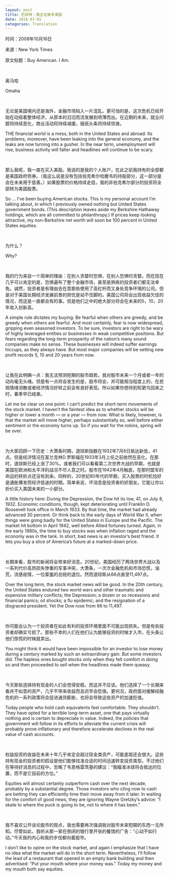 ```yaml
---
layout: post
title: 巴菲特：我正在做多美股
date: 2018-07-01
categories: Translation
---
```


<p class="small">时间：2008年10月16日</p>
<p class="small">来源：New York Times</p>
<p class="small">原文标题：Buy American. I Am.</p>

<br>

奥马哈

Omaha

<br>

无论是美国境内还是海外，金融市场陷入一片混乱。更可怕的是，这次危机已经开始在动摇着整体经济，从原本的汨汨而流发展到喷薄而出。在近期的未来，就业问题将持续恶化，商业活动将持续减缓，报纸头条将持续惊骇。

THE financial world is a mess, both in the United States and abroad. Its problems, moreover, have been leaking into the general economy, and the leaks are now turning into a gusher. In the near term, unemployment will rise, business activity will falter and headlines will continue to be scary.

<br>

那么我呢，我一直在买入美股。我说的是我的个人账户，在此之前我持有的全部都是美国政府债券。（我这么说是没有包括伯克希尔哈撒韦的持股部分，这一部分是会在未来用于慈善。）如果股票的价格持续走低，我的非伯克希尔部分的投资将全部转为美国股票。

So ... I’ve been buying American stocks. This is my personal account I’m talking about, in which I previously owned nothing but United States government bonds. (This description leaves aside my Berkshire Hathaway holdings, which are all committed to philanthropy.) If prices keep looking attractive, my non-Berkshire net worth will soon be 100 percent in United States equities.

<br>

为什么？

Why?

<br>

我的行为来自一个简单的理由：在别人贪婪时恐惧，在别人恐惧时贪婪。而在现在几乎可以肯定的是，恐惧遍布了整个金融市场，甚至是熟练的投资者们都无法幸免。诚然，投资者是有理由去在意那些使用了高杠杆而又身处竞争环境的公司。但是对于美国长期经济发展前景的担忧是站不住脚的。美国公司将会出现收益欠佳的情况，而这是一直都会有的事。但是他们之中的绝大部分将会在未来的5，10，20年收入创新高。

A simple rule dictates my buying: Be fearful when others are greedy, and be greedy when others are fearful. And most certainly, fear is now widespread, gripping even seasoned investors. To be sure, investors are right to be wary of highly leveraged entities or businesses in weak competitive positions. But fears regarding the long-term prosperity of the nation’s many sound companies make no sense. These businesses will indeed suffer earnings hiccups, as they always have. But most major companies will be setting new profit records 5, 10 and 20 years from now.

<br>

让我在此明确一点：我无法预测短期的股市趋势。我对股市未来一个月或者一年的动向毫无头绪。但是有一点将会发生的是，股市将会，并可能相当程度上的，在悲观情绪消散或者经济情况好转之前会有良好表现。所以如果你想待到知更鸟回来之时，春季早已结束。

Let me be clear on one point: I can’t predict the short-term movements of the stock market. I haven’t the faintest idea as to whether stocks will be higher or lower a month — or a year — from now. What is likely, however, is that the market will move higher, perhaps substantially so, well before either sentiment or the economy turns up. So if you wait for the robins, spring will be over.

<br>

为大家回顾一下历史：大萧条时期，道琼斯指数在1932年7月8日抵达新低，41点。但是经济情况在富兰克林D.罗斯福在1933年3月上任之前依然在恶化。在那时，道琼斯已经上涨了30%。或者我们可以看看第二次世界大战的早期，也就是美国在欧洲和太平洋的战况不尽人意之时。股市在1942年4月触底，在那时盟军的命运的转折点还没有到来。同样的，20世纪80年代的早期，买入股票的时机恰好是通胀爆发而经济低迷的时期。简单来说，坏消息是投资者的好朋友。它能让你以折价买入美国未来的一小部分。

A little history here: During the Depression, the Dow hit its low, 41, on July 8, 1932. Economic conditions, though, kept deteriorating until Franklin D. Roosevelt took office in March 1933. By that time, the market had already advanced 30 percent. Or think back to the early days of World War II, when things were going badly for the United States in Europe and the Pacific. The market hit bottom in April 1942, well before Allied fortunes turned. Again, in the early 1980s, the time to buy stocks was when inflation raged and the economy was in the tank. In short, bad news is an investor’s best friend. It lets you buy a slice of America’s future at a marked-down price.

<br>

长期来看，股市的新闻将会带来好消息。20世纪，美国经历了两场世界大战以及一系列代价高昂损失惨重的军事冲突，大萧条，一次次金融危机和市场恐慌，油荒，流感疫情，一位蒙羞的总统的退位。然而道琼斯从66点直至11,497点。

Over the long term, the stock market news will be good. In the 20th century, the United States endured two world wars and other traumatic and expensive military conflicts; the Depression; a dozen or so recessions and financial panics; oil shocks; a flu epidemic; and the resignation of a disgraced president. Yet the Dow rose from 66 to 11,497.

<br>

你可能会认为一个投资者在如此有利的投资环境里面不可能出现损失。但是有些投资者却确实亏损了。那些不幸的人们在他们认为能够投资的时候才入市，在头条让他们惊慌的时候就卖出。

You might think it would have been impossible for an investor to lose money during a century marked by such an extraordinary gain. But some investors did. The hapless ones bought stocks only when they felt comfort in doing so and then proceeded to sell when the headlines made them queasy.

<br>

今天那些选择持有现金的人们会觉得安稳。而这并不应该。他们选择了一个长期来看并不如意的资产，几乎不带来收益而且迟早会贬值。更何况，政府面对缓解经融危机的一系列政策将会促进通货膨胀，也将会导致这些资产的加速贬值。

Today people who hold cash equivalents feel comfortable. They shouldn’t. They have opted for a terrible long-term asset, one that pays virtually nothing and is certain to depreciate in value. Indeed, the policies that government will follow in its efforts to alleviate the current crisis will probably prove inflationary and therefore accelerate declines in the real value of cash accounts.

<br>

权益投资的收益在未来十年几乎肯定会超过现金类资产，可能差距还会很大。这些持有现金的投资者的假设是他们能够找准合适的时间迅速转变投资类型。不过他们在等待好消息的过程中，忽略了韦恩格雷茨基的建议：“我瞄准冰球将会抵达的位置，而不是它目前的方位。”

Equities will almost certainly outperform cash over the next decade, probably by a substantial degree. Those investors who cling now to cash are betting they can efficiently time their move away from it later. In waiting for the comfort of good news, they are ignoring Wayne Gretzky’s advice: “I skate to where the puck is going to be, not to where it has been.”

<br>

我不喜欢公开谈论股市的观点，我也需要再次强调我对股市未来短期的东西一无所知。尽管如此，我听从那一家在倒闭的银行里开张的餐馆的广告：“心动不如行动。”今天我的内心和我的步伐都向着股市。

I don’t like to opine on the stock market, and again I emphasize that I have no idea what the market will do in the short term. Nevertheless, I’ll follow the lead of a restaurant that opened in an empty bank building and then advertised: “Put your mouth where your money was.” Today my money and my mouth both say equities.